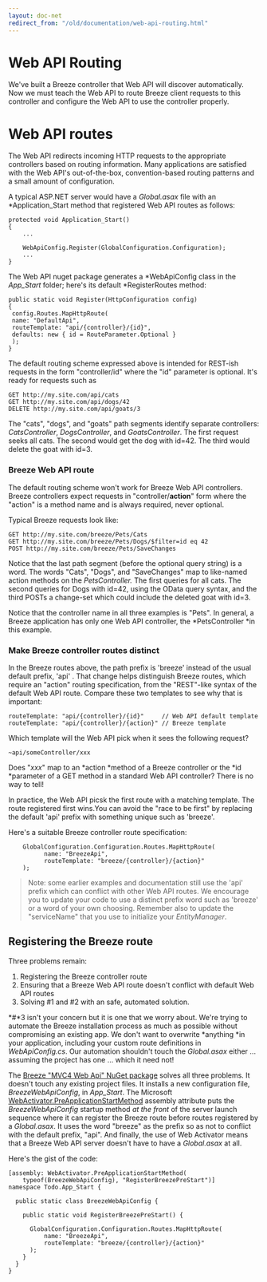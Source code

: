 ```yaml
---
layout: doc-net
redirect_from: "/old/documentation/web-api-routing.html"
---
```

# Web API Routing
We've built a Breeze controller that Web API will discover automatically. Now we must teach the Web API to route Breeze client requests to this controller and configure the Web API to use the controller properly.

# Web API routes
The Web API redirects incoming HTTP requests to the appropriate controllers based on routing information. Many applications are satisfied with the Web API's out-of-the-box, convention-based routing patterns and a small amount of configuration.
A typical ASP.NET server would have a *Global.asax* file with an *Application_Start method that registered Web API routes as follows:

	protected void Application_Start()
	{
		...

		WebApiConfig.Register(GlobalConfiguration.Configuration);
		...
	}

The Web API nuget package generates a *WebApiConfig class in the *App_Start* folder; here's its default *RegisterRoutes method:

	public static void Register(HttpConfiguration config)
	{
	 config.Routes.MapHttpRoute(
	 name: "DefaultApi",
	 routeTemplate: "api/{controller}/{id}",
	 defaults: new { id = RouteParameter.Optional }
	 );
	}
The default routing scheme expressed above is intended for REST-ish requests in the form "controller/id" where the "id" parameter is optional. It's ready for requests such as

	GET http://my.site.com/api/cats
	GET http://my.site.com/api/dogs/42
	DELETE http://my.site.com/api/goats/3
The "cats", "dogs", and "goats" path segments identify separate controllers: *CatsController*, *DogsController*, and *GoatsController*. The first request seeks all cats. The second would get the dog with id=42. The third would delete the goat with id=3.

###	Breeze Web API route
The default routing scheme won't work for Breeze Web API controllers. Breeze controllers expect requests in "controller/<strong>action</strong>" form where the "action" is a method name and is always required, never optional.
Typical Breeze requests look like:

	GET http://my.site.com/breeze/Pets/Cats
	GET http://my.site.com/breeze/Pets/Dogs/$filter=id eq 42
	POST http://my.site.com/breeze/Pets/SaveChanges
Notice that the last path segment (before the optional query string) is a word. The words "Cats", "Dogs", and "SaveChanges" map to like-named action methods on the *PetsController.* The first queries for all cats. The second queries for Dogs with id=42, using the OData query syntax, and the third POSTs a change-set which could include the deleted goat with id=3.
Notice that the controller name in all three examples is "Pets". In general, a Breeze application has only one Web API controller, the *PetsController *in this example.

###	Make Breeze controller routes distinct
In the Breeze routes above, the path prefix is 'breeze' instead of the usual default prefix, 'api' . That change helps distinguish Breeze routes, which require an "action" routing specification, from the "REST"-like syntax of the default Web API route. Compare these two templates to see why that is important:

	routeTemplate: "api/{controller}/{id}"     // Web API default template
	routeTemplate: "api/{controller}/{action}" // Breeze template
Which template will the Web API pick when it sees the following request?

	~api/someController/xxx
Does "*xxx*" map to an *action *method of a Breeze controller or the *id *parameter of a GET method in a standard Web API controller? There is no way to tell!
In practice, the Web API picsk the first route with a matching template. The route registered first wins.You can avoid the "race to be first" by replacing the default 'api' prefix with something unique such as 'breeze'.
Here's a suitable Breeze controller route specification:

		GlobalConfiguration.Configuration.Routes.MapHttpRoute(
			  name: "BreezeApi",
			  routeTemplate: "breeze/{controller}/{action}"
		);

>Note: some earlier examples and documentation still use the 'api' prefix which can conflict with other Web API routes. We encourage you to update your code to use a distinct prefix word such as 'breeze' or a word of your own choosing. Remember also to update the "serviceName" that you use to initialize your *EntityManager*.

## Registering the Breeze route
Three problems remain:

1.  Registering the Breeze controller route
1.  Ensuring that a Breeze Web API route doesn't conflict with default Web API routes
1.  Solving #1 and #2 with an safe, automated solution.

*#*3 isn't your concern but it is one that we worry about. We're trying to automate the Breeze installation process as much as possible without compromising an existing app. We don't want to overwrite *anything *in your application, including your custom route definitions in *WebApiConfig.cs*. Our automation shouldn't touch the *Global.asax* either ... assuming the project has one ... which it need not!
The <a href="http://documentation/start-nuget" target="_blank">Breeze "MVC4 Web Api" NuGet package</a> solves all three problems. It doesn't touch any existing project files. It installs a new configuration file, *BreezeWebApiConfig*, in *App_Start*. The Microsoft <a href="http://blogs.msdn.com/b/davidebb/archive/2010/10/11/light-up-your-nupacks-with-startup-code-and-webactivator.aspx" target="_blank">WebActivator.PreApplicationStartMethod</a> assembly attribute puts the *BreezeWebApiConfig* startup method *at the front* of the server launch sequence where it can register the Breeze route before routes registered by a *Global.asax*. It uses the word "breeze" as the prefix so as not to conflict with the default prefix, "api". And finally, the use of Web Activator means that a Breeze Web API server doesn't have to have a *Global.asax* at all.
Here's the gist of the code:

	[assembly: WebActivator.PreApplicationStartMethod(
		typeof(BreezeWebApiConfig), "RegisterBreezePreStart")]
	namespace Todo.App_Start {

	  public static class BreezeWebApiConfig {

		public static void RegisterBreezePreStart() {

		  GlobalConfiguration.Configuration.Routes.MapHttpRoute(
			  name: "BreezeApi",
			  routeTemplate: "breeze/{controller}/{action}" 
		  );
		}
	  }
	}

